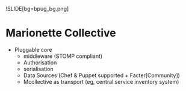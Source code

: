 !SLIDE[bg=bpug_bg.png]

# Marionette Collective #

  * Pluggable core
    * middleware (STOMP compliant)
    * Authorisation
    * serialisation
    * Data Sources (Chef & Puppet supported + Facter[Community])
    * Mcollective as transport (eg, central service inventory system)

